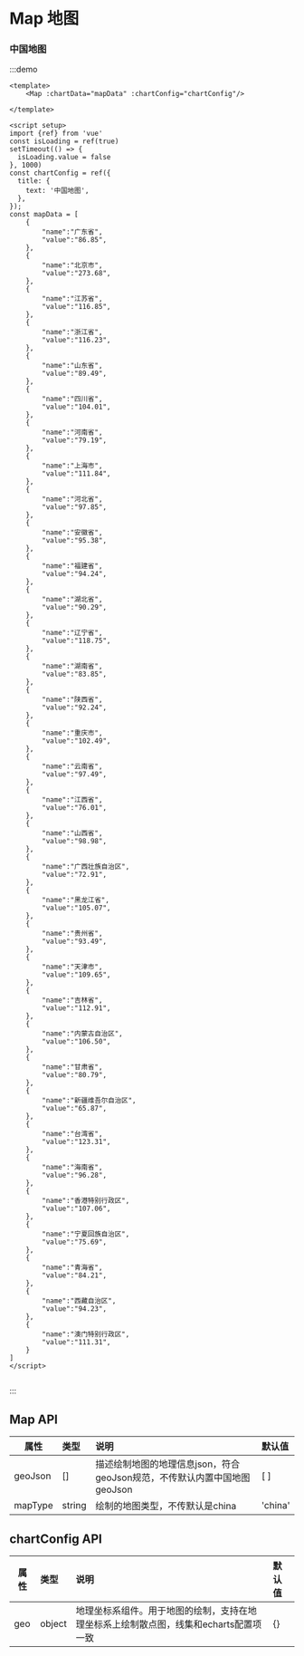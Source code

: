 # Map 地图

### 中国地图

:::demo

```vue 
<template>
    <Map :chartData="mapData" :chartConfig="chartConfig"/>

</template>

<script setup>
import {ref} from 'vue'
const isLoading = ref(true)
setTimeout(() => {
  isLoading.value = false
}, 1000)
const chartConfig = ref({
  title: {
    text: '中国地图',
  },
});
const mapData = [
    {
        "name":"广东省",
        "value":"86.85",
    },
    {
        "name":"北京市",
        "value":"273.68",
    },
    {
        "name":"江苏省",
        "value":"116.85",
    },
    {
        "name":"浙江省",
        "value":"116.23",
    },
    {
        "name":"山东省",
        "value":"89.49",
    },
    {
        "name":"四川省",
        "value":"104.01",
    },
    {
        "name":"河南省",
        "value":"79.19",
    },
    {
        "name":"上海市",
        "value":"111.84",
    },
    {
        "name":"河北省",
        "value":"97.85",
    },
    {
        "name":"安徽省",
        "value":"95.38",
    },
    {
        "name":"福建省",
        "value":"94.24",
    },
    {
        "name":"湖北省",
        "value":"90.29",
    },
    {
        "name":"辽宁省",
        "value":"118.75",
    },
    {
        "name":"湖南省",
        "value":"83.85",
    },
    {
        "name":"陕西省",
        "value":"92.24",
    },
    {
        "name":"重庆市",
        "value":"102.49",
    },
    {
        "name":"云南省",
        "value":"97.49",
    },
    {
        "name":"江西省",
        "value":"76.01",
    },
    {
        "name":"山西省",
        "value":"98.98",
    },
    {
        "name":"广西壮族自治区",
        "value":"72.91",
    },
    {
        "name":"黑龙江省",
        "value":"105.07",
    },
    {
        "name":"贵州省",
        "value":"93.49",
    },
    {
        "name":"天津市",
        "value":"109.65",
    },
    {
        "name":"吉林省",
        "value":"112.91",
    },
    {
        "name":"内蒙古自治区",
        "value":"106.50",
    },
    {
        "name":"甘肃省",
        "value":"80.79",
    },
    {
        "name":"新疆维吾尔自治区",
        "value":"65.87",
    },
    {
        "name":"台湾省",
        "value":"123.31",
    },
    {
        "name":"海南省",
        "value":"96.28",
    },
    {
        "name":"香港特别行政区",
        "value":"107.06",
    },
    {
        "name":"宁夏回族自治区",
        "value":"75.69",
    },
    {
        "name":"青海省",
        "value":"84.21",
    },
    {
        "name":"西藏自治区",
        "value":"94.23",
    },
    {
        "name":"澳门特别行政区",
        "value":"111.31",
    }
]
</script>


```
:::

## Map API

| 属性          | 类型        | 说明                           | 默认值
|-------------|:----------|:-----------------------------|:--------------------|
| geoJson    | []  |  描述绘制地图的地理信息json，符合geoJson规范，不传默认内置中国地图geoJson                 | [ ]                 |
| mapType        |   string |               绘制的地图类型，不传默认是china       | 'china'               |

## chartConfig API

| 属性          | 类型        | 说明                           | 默认值
|-------------|:----------|:-----------------------------|:--------------------|
| geo   | object    |   地理坐标系组件。用于地图的绘制，支持在地理坐标系上绘制散点图，线集和echarts配置项一致                      | {}                  |            